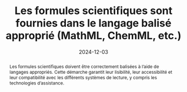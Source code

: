 ---
title: "Les formules scientifiques sont fournies dans le langage balisé approprié  (MathML, ChemML, etc.) "
abstract: "Les formules scientifiques doivent être correctement balisées à l’aide de langages appropriés. Cette démarche garantit leur lisibilité, leur accessibilité et leur compatibilité avec les différents systèmes de lecture, y compris les technologies d’assistance."
categories: 
    - "structure et code"
agrege: O0000-E081
opquast: 'N/A'
indiceebook: '81'
description: "Règle n°81"
before: "80"
weight: "081"
after: "82"
actif: '1'
layout: rules
date: 2024-12-03
tags: 
    - "Accessibilité"
    - "Interopérabilité"
    - "Utilisabilité"
    - "Lisibilité"
objectif: 
    - "Assurer l'accessibilité des formules scientifiques&nbsp;: Pour garantir que les formules scientifiques sont lisibles et compréhensibles par tous les utilisateurs."
    - "Utiliser des langages balisés standardisés&nbsp;: Pour garantir la compatibilité et l'interopérabilité des formules scientifiques."
Meo: 
    - "Les formules scientifiques doivent être balisées en MathML ou ChemML"
Controle: 
    - "Vérifier que toutes les formules scientifiques sont balisées en MathML ou ChemML"
epubcheck: false
ace: false
humancheck: true
ReadiumGoToolkit: 
Source: 
    - "SNE"
Referentiel: 
    - "[Web Content Accessibility Guidelines (WCAG)](https://www.w3.org/WAI/standards-guidelines/wcag/)"
steps: 
    - "Projet éditorial"
    - "Production numérique"
---